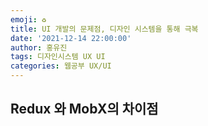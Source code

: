 ```yaml
---
emoji: ♻️
title: UI 개발의 문제점, 디자인 시스템을 통해 극복
date: '2021-12-14 22:00:00'
author: 홍유진
tags: 디자인시스템 UX UI
categories: 웹공부 UX/UI
---
```


<!-- 프로젝트 UX/UI 웹공부 3D Network Server 아키텍쳐 Error -->

## Redux 와 MobX의 차이점
